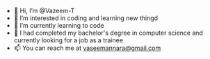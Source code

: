 - 👋 Hi, I’m @Vazeem-T
- 👀 I’m interested in coding and learning new thingd
- 🌱 I’m currently learning to code
- 💞️ I had completed my bachelor's degree in computer science and currently looking for a job as a trainee
- 📫 You can reach me at vaseemannara@gmail.com

<!---
Vazeem-T/Vazeem-T is a ✨ special ✨ repository because its `README.md` (this file) appears on your GitHub profile.
You can click the Preview link to take a look at your changes.
--->
